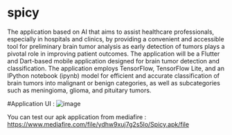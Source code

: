 # spicy

The application based on AI that aims to assist healthcare professionals, especially in hospitals and clinics, by providing a convenient and accessible tool for preliminary brain tumor analysis as early detection of tumors plays a pivotal role in improving patient outcomes.
 The application will be a Flutter and Dart-based mobile application designed for brain tumor detection and classification. The application employs TensorFlow, TensorFlow Lite, and an IPython notebook (ipynb) model for efficient and accurate classification of brain tumors into malignant or benign categories, as well as subcategories such as meningioma, glioma, and pituitary tumors. 





#Application UI :
![image](https://github.com/Ahmedwagdymohy/Spicy/assets/62253674/e46a5dc2-1ad4-4041-b867-efc7dc52ad31)



You can test our apk application from mediafire :
https://www.mediafire.com/file/ydhw9xuj7g2s5lo/Spicy.apk/file
